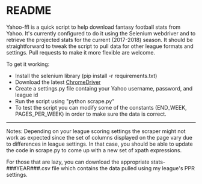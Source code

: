 README
======

Yahoo-ffl is a quick script to help download fantasy football stats from Yahoo. It's currently configured to do it using the Selenium webdriver and to retrieve the projected stats for the current (2017-2018) season. It should be straightforward to tweak the script to pull data for other league formats and settings. Pull requests to make it more flexible are welcome.

To get it working:

- Install the selenium library (pip install -r requirements.txt)
- Download the latest [ChromeDriver](http://chromedriver.chromium.org/downloads)
- Create a settings.py file containg your Yahoo username, password, and league id
- Run the script using "python scrape.py"
- To test the script you can modify some of the constants (END_WEEK, PAGES_PER_WEEK) in order to make sure the data is correct.

--------------------

Notes: Depending on your league scoring settings the scraper might not work as expected since the set of columns displayed on the page vary due to differences in league settings. In that case, you should be able to update the code in scrape.py to come up with a new set of xpath expressions.

For those that are lazy, you can download the appropriate stats-###YEAR###.csv file which contains the data pulled using my league's PPR settings.
